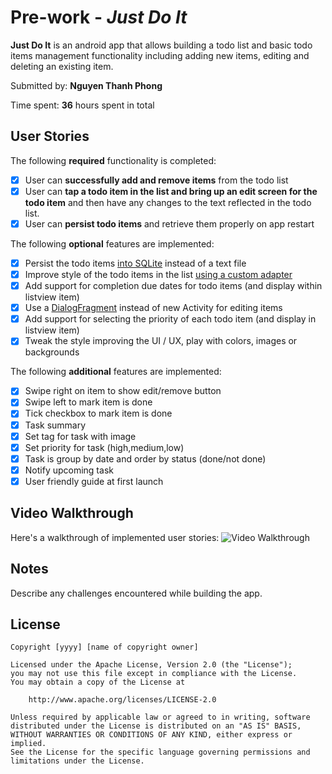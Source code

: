 # Pre-work - *Just Do It*

**Just Do It** is an android app that allows building a todo list and basic todo items management functionality including adding new items, editing and deleting an existing item.

Submitted by: **Nguyen Thanh Phong**

Time spent: **36** hours spent in total

## User Stories

The following **required** functionality is completed:

* [x] User can **successfully add and remove items** from the todo list
* [x] User can **tap a todo item in the list and bring up an edit screen for the todo item** and then have any changes to the text reflected in the todo list.
* [x] User can **persist todo items** and retrieve them properly on app restart

The following **optional** features are implemented:

* [x] Persist the todo items [into SQLite](http://guides.codepath.com/android/Persisting-Data-to-the-Device#sqlite) instead of a text file
* [x] Improve style of the todo items in the list [using a custom adapter](http://guides.codepath.com/android/Using-an-ArrayAdapter-with-ListView)
* [x] Add support for completion due dates for todo items (and display within listview item)
* [x] Use a [DialogFragment](http://guides.codepath.com/android/Using-DialogFragment) instead of new Activity for editing items
* [x] Add support for selecting the priority of each todo item (and display in listview item)
* [x] Tweak the style improving the UI / UX, play with colors, images or backgrounds

The following **additional** features are implemented:

* [x] Swipe right on item to show edit/remove button
* [x] Swipe left to mark item is done
* [x] Tick checkbox to mark item is done
* [x] Task summary
* [x] Set tag for task with image
* [x] Set priority for task (high,medium,low)
* [x] Task is group by date and order by status (done/not done)
* [x] Notify upcoming task
* [x] User friendly guide at first launch

## Video Walkthrough 

Here's a walkthrough of implemented user stories:
<img src='http://i.imgur.com/d2XJnOF.png' title='Video Walkthrough' width='' alt='Video Walkthrough' />



## Notes

Describe any challenges encountered while building the app.

## License

    Copyright [yyyy] [name of copyright owner]

    Licensed under the Apache License, Version 2.0 (the "License");
    you may not use this file except in compliance with the License.
    You may obtain a copy of the License at

        http://www.apache.org/licenses/LICENSE-2.0

    Unless required by applicable law or agreed to in writing, software
    distributed under the License is distributed on an "AS IS" BASIS,
    WITHOUT WARRANTIES OR CONDITIONS OF ANY KIND, either express or implied.
    See the License for the specific language governing permissions and
    limitations under the License.
